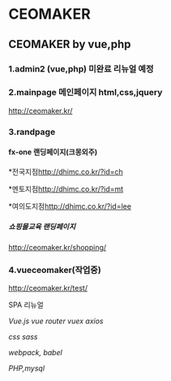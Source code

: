 # CEOMAKER
## CEOMAKER by vue,php


### 1.admin2 (vue,php) 미완료 리뉴얼 예정

### 2.mainpage 메인페이지 html,css,jquery
<http://ceomaker.kr/>

### 3.randpage

#### fx-one 랜딩페이지(크몽외주)

 *전국지점<http://dhimc.co.kr/?id=ch>
 
 *멘토지점<http://dhimc.co.kr/?id=mt>
 
 *여의도지점<http://dhimc.co.kr/?id=lee>

##### 쇼핑몰교육 랜딩페이지
<http://ceomaker.kr/shopping/>

### 4.vueceomaker(작업중)
<http://ceomaker.kr/test/>

SPA 리뉴얼

*Vue.js vue router vuex axios*

*css sass*

*webpack, babel*

*PHP,mysql*



